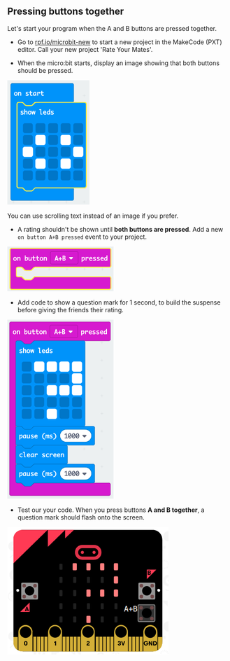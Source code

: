 ## Pressing buttons together

Let's start your program when the A and B buttons are pressed together.

+ Go to <a href="https://rpf.io/microbit-new" target="_blank">rpf.io/microbit-new</a> to start a new project in the MakeCode (PXT) editor. Call your new project 'Rate Your Mates'.

+ When the micro:bit starts, display an image showing that both buttons should be pressed.

![screenshot](images/rate-start-img.png)

You can use scrolling text instead of an image if you prefer.

+ A rating shouldn't be shown until **both buttons are pressed**. Add a new `on button A+B pressed` event to your project.

![schermata](images/rate-ab.png)

+ Add code to show a question mark for 1 second, to build the suspense before giving the friends their rating.

![schermata](images/rate-question.png)

+ Test our your code. When you press buttons **A and B together**, a question mark should flash onto the screen.

![schermata](images/rate-question-test.png)